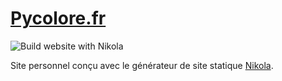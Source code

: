 # [Pycolore.fr](https://www.pycolore.fr)

![Build website with Nikola](https://github.com/Arkelis/www.pycolore.fr/workflows/Build%20website%20with%20Nikola/badge.svg?branch=master)

Site personnel conçu avec le générateur de site statique [Nikola](https://github.com/getnikola/nikola).

